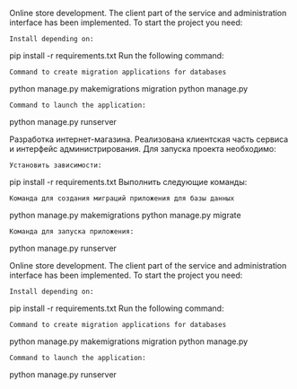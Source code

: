 Online store development. The client part of the service and administration interface has been implemented.
To start the project you need:

    Install depending on:

pip install -r requirements.txt
Run the following command:

    Command to create migration applications for databases
    
python manage.py makemigrations
migration python manage.py

    Command to launch the application:

python manage.py runserver



Разработка интернет-магазина. Реализована клиентская часть сервиса и интерфейс администрирования.
Для запуска проекта необходимо:

    Установить зависимости:

pip install -r requirements.txt
Выполнить следующие команды:

    Команда для создания миграций приложения для базы данных
    
python manage.py makemigrations
python manage.py migrate

    Команда для запуска приложения:

python manage.py runserver

Online store development. The client part of the service and administration interface has been implemented.
To start the project you need:

    Install depending on:

pip install -r requirements.txt
Run the following command:

    Command to create migration applications for databases
    
python manage.py makemigrations
migration python manage.py

    Command to launch the application:

python manage.py runserver
